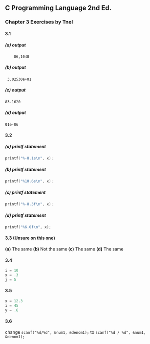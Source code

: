 ## C Programming Language 2nd Ed. 
### Chapter 3 Exercises by Tnel

#### 3.1
##### (a) output
```
    86,1040
```
##### (b) output
```
 3.02530e+01
```
##### (c) output
```
83.1620
```
##### (d) output
```
01e-06
```
#### 3.2
##### (a) printf statement
```c
printf("%-8.1e\n", x);
```
##### (b) printf statement
```c
printf("%10.6e\n", x);
```
##### (c) printf statement
```c
printf("%-8.3f\n", x);
```
##### (d) printf statement
```c
printf("%6.0f\n", x);
```
#### 3.3 (Unsure on this one)
**(a)** The same
**(b)** Not the same
**(c)** The same
**(d)** The same
#### 3.4
```c
i = 10
x = .3
j = 5
```
#### 3.5
```c
x = 12.3
i = 45
y = .6
```
#### 3.6
change
`scanf("%d/%d", &num1, &denom1);`
to
`scanf("%d / %d", &num1, &denom1);`
